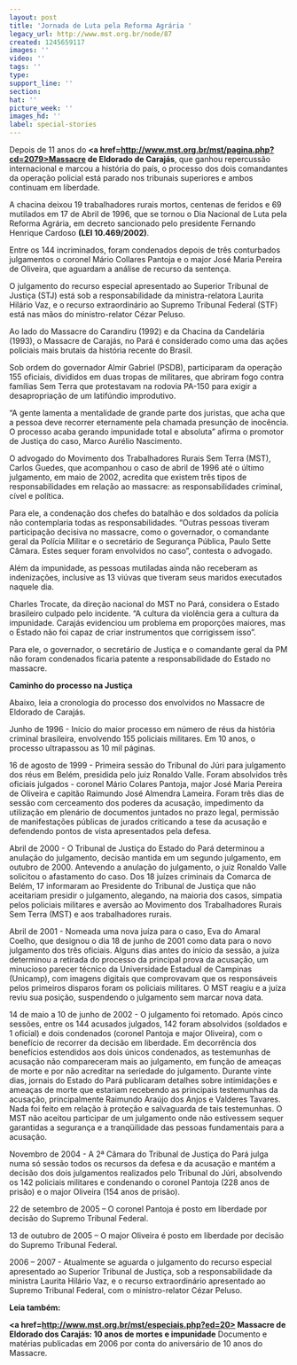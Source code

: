 ```yaml
---
layout: post
title: 'Jornada de Luta pela Reforma Agrária '
legacy_url: http://www.mst.org.br/node/87
created: 1245659117
images: ''
video: ''
tags: ''
type: 
support_line: ''
section: 
hat: ''
picture_week: ''
images_hd: ''
label: special-stories
---
```

Depois de 11 anos do <b><a href=http://www.mst.org.br/mst/pagina.php?cd=2079>Massacre de Eldorado de Carajás</a></b>, que ganhou repercussão internacional e marcou a história do país, o processo dos dois comandantes da operação policial está parado nos tribunais superiores e ambos continuam em liberdade. 
 
A chacina deixou 19 trabalhadores rurais mortos, centenas de feridos e 69 mutilados em 17 de Abril de 1996, que se tornou o Dia Nacional de Luta pela Reforma Agrária, em decreto sancionado pelo presidente Fernando Henrique Cardoso <b>(LEI 10.469/2002)</b>.
 
Entre os 144 incriminados, foram condenados depois de três conturbados julgamentos o coronel Mário Collares Pantoja e o major José Maria Pereira de Oliveira, que aguardam a análise de recurso da sentença. 
 
O julgamento do recurso especial apresentado ao Superior Tribunal de Justiça (STJ) está sob a responsabilidade da ministra-relatora Laurita Hilário Vaz, e o recurso extraordinário ao Supremo Tribunal Federal (STF) está nas mãos do ministro-relator Cézar Peluso.
 
Ao lado do Massacre do Carandiru (1992) e da Chacina da Candelária (1993), o Massacre de Carajás, no Pará é considerado como uma das ações policiais mais brutais da história recente do Brasil. 
 
Sob ordem do governador Almir Gabriel (PSDB), participaram da operação 155 oficiais, divididos em duas tropas de militares, que abriram fogo contra famílias Sem Terra que protestavam na rodovia PA-150 para exigir a desapropriação de um latifúndio improdutivo.
 
“A gente lamenta a mentalidade de grande parte dos juristas, que acha que a pessoa deve recorrer eternamente pela chamada presunção de inocência. O processo acaba gerando impunidade total e absoluta” afirma o promotor de Justiça do caso, Marco Aurélio Nascimento.
 
O advogado do Movimento dos Trabalhadores Rurais Sem Terra (MST), Carlos Guedes, que acompanhou o caso de abril de 1996 até o último julgamento, em maio de 2002, acredita que existem três tipos de responsabilidades em relação ao massacre: as responsabilidades criminal, cível e política.
 
Para ele, a condenação dos chefes do batalhão e dos soldados da polícia não contemplaria todas as responsabilidades. “Outras pessoas tiveram participação decisiva no massacre, como o governador, o comandante geral da Polícia Militar e o secretário de Segurança Pública, Paulo Sette Câmara. Estes sequer foram envolvidos no caso”, contesta o advogado.
 
Além da impunidade, as pessoas mutiladas ainda não receberam as indenizações, inclusive as 13 viúvas que tiveram seus maridos executados naquele dia. 
 
Charles Trocate, da direção nacional do MST no Pará, considera o Estado brasileiro culpado pelo incidente. “A cultura da violência gera a cultura da impunidade. Carajás evidenciou um problema em proporções maiores, mas o Estado não foi capaz de criar instrumentos que corrigissem isso”. 
 
Para ele, o governador, o secretário de Justiça e o comandante geral da PM não foram condenados ficaria patente a responsabilidade do Estado no massacre.

<b>Caminho do processo na Justiça</b>

Abaixo, leia a cronologia do processo dos envolvidos no Massacre de Eldorado de Carajás.
 
Junho de 1996 - Início do maior processo em número de réus da história criminal brasileira, envolvendo 155 policiais militares. Em 10 anos, o processo ultrapassou as 10 mil páginas.
 
16 de agosto de 1999 - Primeira sessão do Tribunal do Júri para julgamento dos réus em Belém, presidida pelo juiz Ronaldo Valle. Foram absolvidos três oficiais julgados - coronel Mário Colares Pantoja, major José Maria Pereira de Oliveira e capitão Raimundo José Almendra Lameira. Foram três dias de sessão com cerceamento dos poderes da acusação, impedimento da utilização em plenário de documentos juntados no prazo legal, permissão de manifestações públicas de jurados criticando a tese da acusação e defendendo pontos de vista apresentados pela defesa. 
 
Abril de 2000 - O Tribunal de Justiça do Estado do Pará determinou a anulação do julgamento, decisão mantida em um segundo julgamento, em outubro de 2000. Antevendo a anulação do julgamento, o juiz Ronaldo Valle solicitou o afastamento do caso. Dos 18 juízes criminais da Comarca de Belém, 17  informaram ao Presidente do Tribunal de Justiça que não aceitariam presidir o julgamento, alegando, na maioria dos casos, simpatia pelos policiais militares e aversão ao Movimento dos Trabalhadores Rurais Sem Terra (MST) e aos trabalhadores rurais.
 
Abril de 2001 - Nomeada uma nova juíza para o caso, Eva do Amaral Coelho, que designou o dia 18 de junho de 2001 como data para o novo julgamento dos três oficiais. Alguns dias antes do início da sessão, a juíza determinou a retirada do processo da principal prova da acusação, um minucioso parecer técnico da Universidade Estadual de Campinas (Unicamp), com imagens digitais que comprovavam que os responsáveis pelos primeiros disparos foram os policiais militares. O MST reagiu e a juíza reviu sua posição, suspendendo o julgamento sem marcar nova data. 
 
14 de maio a 10 de junho de 2002 - O julgamento foi retomado. Após cinco sessões, entre os 144 acusados julgados, 142 foram absolvidos (soldados e 1 oficial) e dois condenados (coronel Pantoja e major Oliveira), com o benefício de recorrer da decisão em liberdade. Em decorrência dos benefícios estendidos aos dois únicos condenados, as testemunhas de acusação não compareceram mais ao julgamento, em função de ameaças de morte e por não acreditar na seriedade do julgamento. Durante vinte dias, jornais do Estado do Pará publicaram detalhes sobre intimidações e ameaças de morte que estariam recebendo as principais testemunhas da acusação, principalmente Raimundo Araújo dos Anjos e Valderes Tavares. Nada foi feito em relação à proteção e salvaguarda de tais testemunhas. O MST não aceitou participar de um julgamento onde não estivessem sequer garantidas a segurança e a tranqüilidade das pessoas fundamentais para a acusação.
 
Novembro de 2004 - A 2ª Câmara do Tribunal de Justiça do Pará julga numa só sessão todos os recursos da defesa e da acusação e mantém a decisão dos dois julgamentos realizados pelo Tribunal do Júri, absolvendo os 142 policiais militares e condenando o coronel Pantoja (228 anos de prisão) e o major Oliveira (154 anos de prisão).
 
22 de setembro de 2005 – O coronel Pantoja é posto em liberdade por decisão do Supremo Tribunal Federal. 
 
13 de outubro de 2005 – O major Oliveira é posto em liberdade por decisão do Supremo Tribunal Federal.
 
2006 – 2007 - Atualmente se aguarda o julgamento do recurso especial apresentado ao Superior Tribunal de Justiça, sob a responsabilidade da ministra Laurita Hilário Vaz, e o recurso extraordinário apresentado ao Supremo Tribunal Federal, com o ministro-relator Cézar Peluso.

<b>Leia também:</b>

<b><a href=http://www.mst.org.br/mst/especiais.php?ed=20> Massacre de Eldorado dos Carajás: 10 anos de mortes e impunidade</a></b> 
Documento e matérias publicadas em 2006 por conta do aniversário de 10 anos do Massacre.
